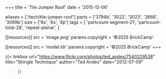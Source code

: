 +++
title = 'Tile Jumper Roof'
date  = '2015-12-06'

aliases = ['/tech/tile-jumper-roof']
parts = ['3794b', '3022', '3023', '3666', '3069b']
size  = ['6s', '6s', '4p']
tags  = [
  'partcount-segment-21',
  'partcount-total-28',
  'repeat-planar',
]

[[resources]]
src              = 'image.png'
params.copyright = '©2025 BrickCamp'

[[resources]]
src              = 'model.ldr'
params.copyright = '©2025 BrickCamp'
+++

{{< linkbox
    url="https://www.flickr.com/photos/ted_andes/7540229538"
    title="Shingle Technique"
    author="Ted Andes"
    date="2012-07-09"
>}}
